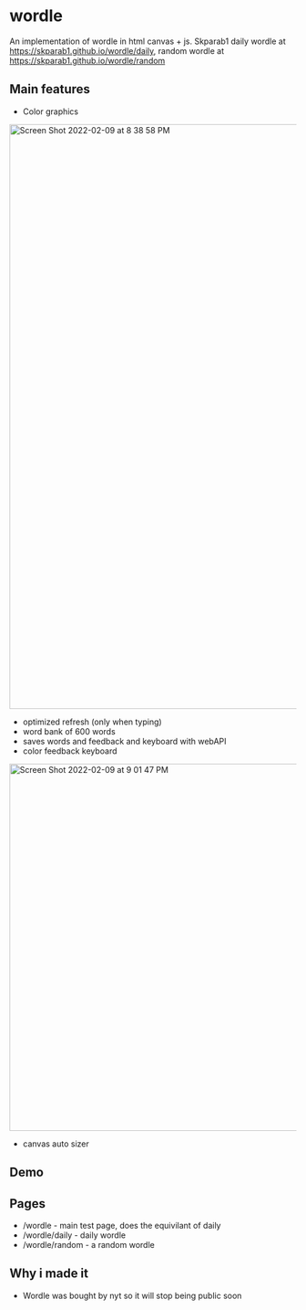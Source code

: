# wordle
An implementation of wordle in html canvas + js. Skparab1 daily wordle at https://skparab1.github.io/wordle/daily, random wordle at https://skparab1.github.io/wordle/random

## Main features
- Color graphics

<img width="1024" alt="Screen Shot 2022-02-09 at 8 38 58 PM" src="https://user-images.githubusercontent.com/71990977/153338215-a3a39c8b-f6b4-4a11-8972-b6d0c5d83f35.png">

- optimized refresh (only when typing)
- word bank of 600 words
- saves words and feedback and keyboard with webAPI
- color feedback keyboard

<img width="643" alt="Screen Shot 2022-02-09 at 9 01 47 PM" src="https://user-images.githubusercontent.com/71990977/153340518-e5f3de3a-82f7-4e20-ba97-854e476c8dc1.png">

- canvas auto sizer

## Demo

## Pages
- /wordle - main test page, does the equivilant of daily
- /wordle/daily - daily wordle
- /wordle/random - a random wordle

## Why i made it
- Wordle was bought by nyt so it will stop being public soon
